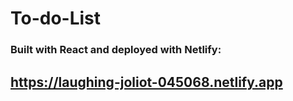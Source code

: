 
# To-do-List

### Built with React and deployed with Netlify: 
## https://laughing-joliot-045068.netlify.app
